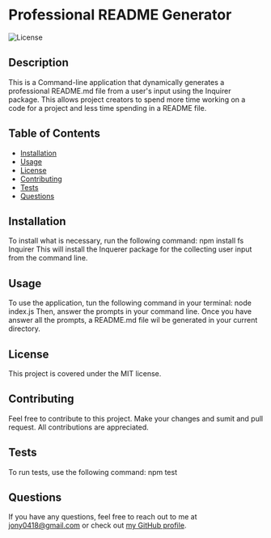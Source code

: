 
# Professional README Generator

![License](https://img.shields.io/badge/License-MIT-blue.svg)

## Description
This is a Command-line application that dynamically generates a professional README.md file from a user's input using the Inquirer package. This allows project creators to spend more time working on a code for a project and less time spending in a README file.

## Table of Contents
- [Installation](#installation)
- [Usage](#usage)
- [License](#license)
- [Contributing](#contributing)
- [Tests](#tests)
- [Questions](#questions)

## Installation
To install what is necessary, run the following command: npm install fs Inquirer This will install the Inquerer package for the collecting user input from the command line.

## Usage
To use the application, tun the following command in your terminal: node index.js Then, answer the prompts in your command line. Once you have answer all the prompts, a README.md file wil be generated in your current directory.

## License
This project is covered under the MIT license.

## Contributing
Feel free to contribute to this project. Make your changes and sumit and pull request. All contributions are appreciated.

## Tests
To run tests, use the following command: npm test

## Questions
If you have any questions, feel free to reach out to me at jony0418@gmail.com or check out [my GitHub profile](https://github.com/jony0418).
  